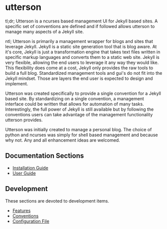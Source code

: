 # utterson
tl;dr;
Utterson is a ncurses based management UI for Jekyll based sites. A specific set of conventions are defined and if followed allows utterson to manage many aspects of a Jekyll site.

ntl;
Utterson is primarily a management wrapper for blogs and sites that leverage Jekyll. Jekyll is a static site generation tool that is blog aware. At it's core, Jekyll is just a transformation engine that takes text files written in specific markup languages and converts them to a static web site. Jekyll is very flexible, allowing the end users to leverage it any way they would like. This flexibility does come at a cost, Jekyll only provides the raw tools to build a full blog. Standardized management tools and gui's do not fit into the Jekyll mindset. Those are layers the end user is expected to design and implement.

Utterson was created specifically to provide a single convention for a Jekyll based site. By standardizing on a single convention, a management interface could be written that allows for automation of many tasks. Interestingly, the full power of Jekyll is still available but by following the conventions users can take advantage of the management functionality utterson provides.

Utterson was initially created to manage a personal blog. The choice of python and ncurses was simply for shell based management and because why not. Any and all enhancement ideas are welcomed.  


## Documentation Sections
+ [Installation Guide](doc/installation_guide.md)
+ [User Guide](doc/user_guide.md)


## Development
These sections are devoted to development items.

+ [Features](doc/features.md)
+ [Conventions](doc/conventions.md)
+ [Configuration File](doc/configuration_file.md)
